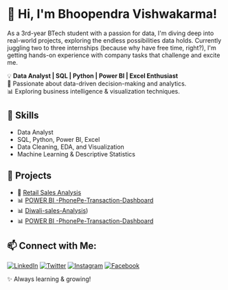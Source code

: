 # 👋 Hi, I'm Bhoopendra Vishwakarma!
As a 3rd-year BTech student with a passion for data, I'm diving deep into real-world projects,
exploring the endless possibilities data holds. Currently juggling two to three internships
(because why have free time, right?), I'm getting hands-on experience with company tasks that challenge and excite me.

💡 **Data Analyst | SQL | Python | Power BI | Excel Enthusiast**  
🎯 Passionate about data-driven decision-making and analytics.  
📊 Exploring business intelligence & visualization techniques.

## 🔧 Skills
- Data Analyst 
- SQL, Python, Power BI, Excel
- Data Cleaning, EDA, and Visualization
- Machine Learning & Descriptive Statistics

## 📌 Projects
- 🚀 [Retail Sales Analysis]([https://github.com/your-repo-link](https://github.com/bhuvi16t/Retail-sales-analysis-using-SQL))
- 📊 [POWER BI -PhonePe-Transaction-Dashboard ]([https://github.com/your-repo-link](https://github.com/bhuvi16t/PhonePe-Transaction-Dashboard))
- 📊 [Diwali-sales-Analysis]([https://github.com/your-repo-link](https://github.com/bhuvi16t/Diwali-sales-Analysis)))
- 📊 [POWER BI -PhonePe-Transaction-Dashboard ]([[https://github.com/your-repo-link](https://github.com/bhuvi16t/PhonePe-Transaction-Dashboard)](https://github.com/bhuvi16t/Hotel-Booking-dashboard))


## 📫 Connect with Me:

[![LinkedIn](https://img.shields.io/badge/LinkedIn-0077B5?style=for-the-badge&logo=linkedin&logoColor=white)](https://www.linkedin.com/in/bhoopendra-vishwakarma/)
[![Twitter](https://img.shields.io/badge/X-000000?style=for-the-badge&logo=twitter&logoColor=white)](https://x.com/Bhupendra16x)
[![Instagram](https://img.shields.io/badge/Instagram-E4405F?style=for-the-badge&logo=instagram&logoColor=white)](https://www.instagram.com/bhupendra_16x/)
[![Facebook](https://img.shields.io/badge/Facebook-1877F2?style=for-the-badge&logo=facebook&logoColor=white)](https://www.facebook.com/profile.php?id=61550247021184)


✨ Always learning & growing!

